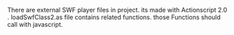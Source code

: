 There are external SWF player files in project. its made with Actionscript 2.0 . 
loadSwfClass2.as file contains related functions. those Functions should call with javascript.
